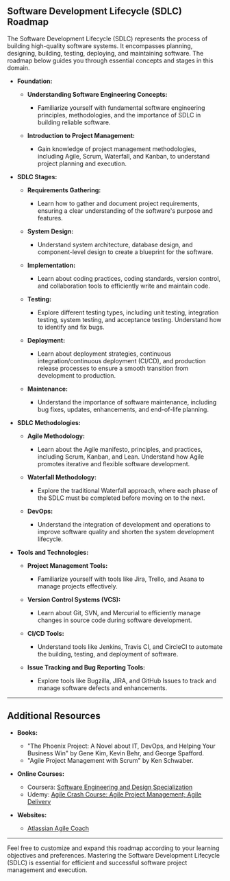 ## Software Development Lifecycle (SDLC) Roadmap

The Software Development Lifecycle (SDLC) represents the process of building high-quality software systems. It encompasses planning, designing, building, testing, deploying, and maintaining software. The roadmap below guides you through essential concepts and stages in this domain.

- **Foundation:**
  - **Understanding Software Engineering Concepts:**
    - Familiarize yourself with fundamental software engineering principles, methodologies, and the importance of SDLC in building reliable software.

  - **Introduction to Project Management:**
    - Gain knowledge of project management methodologies, including Agile, Scrum, Waterfall, and Kanban, to understand project planning and execution.

- **SDLC Stages:**
  - **Requirements Gathering:**
    - Learn how to gather and document project requirements, ensuring a clear understanding of the software's purpose and features.

  - **System Design:**
    - Understand system architecture, database design, and component-level design to create a blueprint for the software.

  - **Implementation:**
    - Learn about coding practices, coding standards, version control, and collaboration tools to efficiently write and maintain code.

  - **Testing:**
    - Explore different testing types, including unit testing, integration testing, system testing, and acceptance testing. Understand how to identify and fix bugs.

  - **Deployment:**
    - Learn about deployment strategies, continuous integration/continuous deployment (CI/CD), and production release processes to ensure a smooth transition from development to production.

  - **Maintenance:**
    - Understand the importance of software maintenance, including bug fixes, updates, enhancements, and end-of-life planning.

- **SDLC Methodologies:**
  - **Agile Methodology:**
    - Learn about the Agile manifesto, principles, and practices, including Scrum, Kanban, and Lean. Understand how Agile promotes iterative and flexible software development.

  - **Waterfall Methodology:**
    - Explore the traditional Waterfall approach, where each phase of the SDLC must be completed before moving on to the next.

  - **DevOps:**
    - Understand the integration of development and operations to improve software quality and shorten the system development lifecycle.

- **Tools and Technologies:**
  - **Project Management Tools:**
    - Familiarize yourself with tools like Jira, Trello, and Asana to manage projects effectively.

  - **Version Control Systems (VCS):**
    - Learn about Git, SVN, and Mercurial to efficiently manage changes in source code during software development.

  - **CI/CD Tools:**
    - Understand tools like Jenkins, Travis CI, and CircleCI to automate the building, testing, and deployment of software.

  - **Issue Tracking and Bug Reporting Tools:**
    - Explore tools like Bugzilla, JIRA, and GitHub Issues to track and manage software defects and enhancements.

---

## Additional Resources

- **Books:**

  - "The Phoenix Project: A Novel about IT, DevOps, and Helping Your Business Win" by Gene Kim, Kevin Behr, and George Spafford.
  - "Agile Project Management with Scrum" by Ken Schwaber.

- **Online Courses:**

  - Coursera: [Software Engineering and Design Specialization](https://www.coursera.org/specializations/software-design)
  - Udemy: [Agile Crash Course: Agile Project Management; Agile Delivery](https://www.udemy.com/course/agile-scrum/)

- **Websites:**

  - [Atlassian Agile Coach](https://www.atlassian.com/agile)

---

Feel free to customize and expand this roadmap according to your learning objectives and preferences. Mastering the Software Development Lifecycle (SDLC) is essential for efficient and successful software project management and execution.
